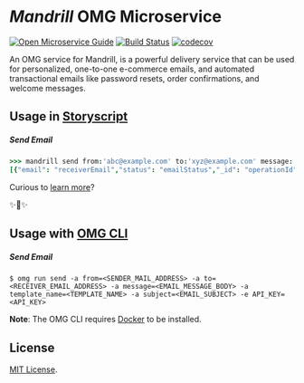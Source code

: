 # _Mandrill_ OMG Microservice

[![Open Microservice Guide](https://img.shields.io/badge/OMG-enabled-brightgreen.svg?style=for-the-badge)](https://microservice.guide)
[![Build Status](https://travis-ci.com/heaptracetechnology/microservice-mandrill.svg?branch=master)](https://travis-ci.com/heaptracetechnology/microservice-mandrill)
[![codecov](https://codecov.io/gh/heaptracetechnology/microservice-mandrill/branch/master/graph/badge.svg)](https://codecov.io/gh/heaptracetechnology/microservice-mandrill)

An OMG service for Mandrill, is a powerful delivery service that can be used for personalized, one-to-one e-commerce emails, and automated transactional emails like password resets, order confirmations, and welcome messages.

## Usage in [Storyscript](https://storyscript.io/)

##### Send Email
```coffee
>>> mandrill send from:'abc@example.com' to:'xyz@example.com' message:'messageBody' templateName:'templateName' subject:'emailSubject'
[{"email": "receiverEmail","status": "emailStatus","_id": "operationId","reject_reason": "reasonToReject"}]
```

Curious to [learn more](https://docs.storyscript.io/)?

✨🍰✨

## Usage with [OMG CLI](https://www.npmjs.com/package/omg)

##### Send Email
```shell
$ omg run send -a from=<SENDER_MAIL_ADDRESS> -a to=<RECEIVER_EMAIL_ADDRESS> -a message=<EMAIL_MESSAGE_BODY> -a template_name=<TEMPLATE_NAME> -a subject=<EMAIL_SUBJECT> -e API_KEY=<API_KEY>
```
**Note**: The OMG CLI requires [Docker](https://docs.docker.com/install/) to be installed.

## License
[MIT License](https://github.com/omg-services/mandrill/blob/master/LICENSE).
